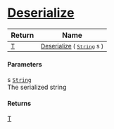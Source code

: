 # [Deserialize](./NetCoreSerializationHelper-100664135.md)



| Return | Name | 
| --- | --- | 
| <sub>[T](./NetCoreSerializationHelper-100664135.md)</sub>| <sub>[Deserialize](./NetCoreSerializationHelper-100664135.md) ( [`String`](https://docs.microsoft.com/en-us/dotnet/api/System.String) s )</sub>| <br>


#### Parameters
 s  [`String`](https://docs.microsoft.com/en-us/dotnet/api/System.String)<br>The serialized string
#### Returns
[T](./NetCoreSerializationHelper-100664135.md)